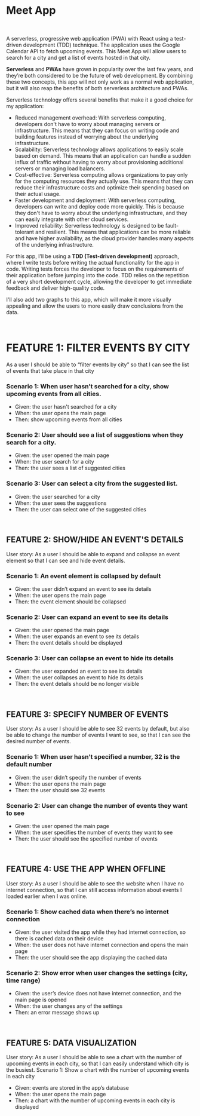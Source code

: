 <h1>Meet App</h1>
<br>
<p>A serverless, progressive web application (PWA) with React using a test-driven development (TDD) technique. The application uses the Google Calendar API to fetch upcoming events. This Meet App will allow users to search for a city and get a list of events hosted in that city.</p>
<p><strong>Serverless</strong> and <strong>PWAs</strong> have grown in popularity over the last few years, and they’re both considered to be the future of web development. By combining these two concepts, this app will not only work as a normal web application, but it will also reap the benefits of both serverless architecture and PWAs.</p>
<p>Serverless technology offers several benefits that make it a good choice for my application:</p>
<ul>
<li>Reduced management overhead: With serverless computing, developers don't have to worry about managing servers or infrastructure. This means that they can focus on writing code and building features instead of worrying about the underlying infrastructure.</li>
<li>Scalability: Serverless technology allows applications to easily scale based on demand. This means that an application can handle a sudden influx of traffic without having to worry about provisioning additional servers or managing load balancers.</li>
<li>Cost-effective: Serverless computing allows organizations to pay only for the computing resources they actually use. This means that they can reduce their infrastructure costs and optimize their spending based on their actual usage.</li>
<li>Faster development and deployment: With serverless computing, developers can write and deploy code more quickly. This is because they don't have to worry about the underlying infrastructure, and they can easily integrate with other cloud services.</li>
<li>Improved reliability: Serverless technology is designed to be fault-tolerant and resilient. This means that applications can be more reliable and have higher availability, as the cloud provider handles many aspects of the underlying infrastructure.</li>
</ul>
<p>For this app, I’ll be using a <strong>TDD (Test-driven development)</strong> approach, where I write tests before writing the actual functionality for the app in code. Writing tests forces the developer to focus on the requirements of their application before jumping into the code. TDD relies on the repetition of a very short development cycle, allowing the developer to get immediate feedback and deliver high-quality code.</p>
<p>I'll also add two graphs to this app, which will make it more visually appealing and allow the users to more easily draw conclusions from the data.</p>

<br>

<h1>FEATURE 1: FILTER EVENTS BY CITY</h1>
<p>As a user I should be able to “filter events by city” so that I can see the list of events that take place in that city</p>
<h3>Scenario 1: When user hasn’t searched for a city, show upcoming events from all cities.</h3>
<ul>
<li>Given: the user hasn't searched for a city</li>
<li>When: the user opens the main page</li>
<li>Then: show upcoming events from all cities</li>
</ul>
<h3>Scenario 2: User should see a list of suggestions when they search for a city.</h3>
<ul>
<li>Given: the user opened the main page</li>
<li>When: the user search for a city</li>
<li>Then: the user sees a list of suggested cities</li>
</ul>
<h3>Scenario 3: User can select a city from the suggested list.</h3>
<ul>
<li>Given: the user searched for a city</li>
<li>When: the user sees the suggestions</li>
<li>Then: the user can select one of the suggested cities</li>
</ul>

<br>

<h2>FEATURE 2: SHOW/HIDE AN EVENT'S DETAILS</h2>
<p>User story: As a user I should be able to expand and collapse an event element so that I can see and hide event details.</p>
<h3>Scenario 1: An event element is collapsed by default</h3>
<ul>
<li>Given: the user didn’t expand an event to see its details</li>
<li>When: the user opens the main page</li>
<li>Then: the event element should be collapsed</li>
</ul>

<h3>Scenario 2: User can expand an event to see its details</h3>
<ul>
<li>Given: the user opened the main page</li>
<li>When: the user expands an event to see its details</li>
<li>Then: the event details should be displayed</li>
</ul>

<h3>Scenario 3: User can collapse an event to hide its details</h3>
<ul>
<li>Given: the user expanded an event to see its details</li>
<li>When: the user collapses an event to hide its details</li>
<li>Then: the event details should be no longer visible</li>
</ul>

<br> 

<h2>FEATURE 3: SPECIFY NUMBER OF EVENTS</h2>
<p>User story: As a user I should be able to see 32 events by default, but also be able to change the number of events I want to see, so that I can see the desired number of events.</p>

<h3>Scenario 1: When user hasn’t specified a number, 32 is the default number</h3>
<ul>
<li>Given: the user didn’t specify the number of events</li>
<li>When: the user opens the main page</li>
<li>Then: the user should see 32 events</li>
</ul>

<h3>Scenario 2: User can change the number of events they want to see</h3>
<ul>
<li>Given: the user opened the main page</li>
<li>When: the user specifies the number of events they want to see</li>
<li>Then: the user should see the specified number of events</li>
</ul>
  
<br> 

<h2>FEATURE 4: USE THE APP WHEN OFFLINE</h2>
<p>User story: As a user I should be able to see the website when I have no internet connection, so that I can still access information about events I loaded earlier when I was online.</p>
  
<h3>Scenario 1: Show cached data when there’s no internet connection</h3>
<ul>
<li>Given: the user visited the app while they had internet connection, so there is cached data on their device</li>
<li>When: the user does not have internet connection and opens the main page</li>
<li>Then: the user should see the app displaying the cached data</li>
</ul>

<h3>Scenario 2: Show error when user changes the settings (city, time range)</h3>
<ul>
<li>Given: the user’s device does not have internet connection, and the main page is opened</li>
<li>When: the user changes any of the settings</li>
<li>Then: an error message shows up</li>
</ul>

<br> 

<h2>FEATURE 5: DATA VISUALIZATION</h2>
<p>User story: As a user I should be able to  see a chart with the number of upcoming events in each city, so that I can easily understand which city is the busiest. 
Scenario 1: Show a chart with the number of upcoming events in each city<p/>
<ul>
<li>Given: events are stored in the app’s database</li>
<li>When: the user opens the main page</li>
<li>Then: a chart with the number of upcoming events in each city is displayed</li>
</ul>
